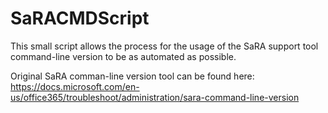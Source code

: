 # SaRACMDScript
This small script allows the process for the usage of the SaRA support tool command-line version to be as automated as possible.


Original SaRA comman-line version tool can be found here:
https://docs.microsoft.com/en-us/office365/troubleshoot/administration/sara-command-line-version
